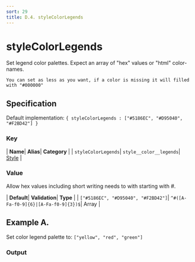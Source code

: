 ```yaml
---
sort: 29
title: D.4. styleColorLegends
---
```

# styleColorLegends

Set legend color palettes. Expect an array of "hex" values or "html" color-names.

```note
You can set as less as you want, if a color is missing it will filled with "#000000"
```


## Specification

Default implementation: ```{ styleColorLegends : ["#5186EC", "#D95040", "#F2BD42"] }```

### Key

| **Name**| **Alias**| **Category** |
| ```styleColorLegends```| ```style__color__legends```| [Style](../options/#style) |

### Value

Allow hex values including short writing needs to with starting with #.

| **Default**| **Validation**| **Type** |
| ```["#5186EC", "#D95040", "#F2BD42"]```| ```^#([A-Fa-f0-9]{6}|[A-Fa-f0-9]{3})$```| Array |



## Example A.

Set color legend palette to: ```["yellow", "red", "green"]```

### Output

  <div id="a">
      <script> 
          d3.statosio( 
    file, 
    "name", 
    [ "mobile",  "desktop" ], 
    { "styleColorLegends" : ["yellow", "red", "green"], "view__dom_id" : "a" }
)

      </script>
  </div>

Open output in a [blank window](../sources/styleColorLegends--example-a.html){:target="_self"}. 
Download examples [as zip](../sources/styleColorLegends.zip){:target="_blank"}. 

### Parameters

This dataset shows the mobile **and** desktop google pagerank performance score for a certain website.

| | **Value** | **Type** |
|------:|:------|:------|
| **Source** | ["../data/performance.json"](../data/performance.json) | String |
| **X** | ```"name"``` | String |
| **Y** | ```[ "mobile",  "desktop" ]``` | Array |
| **Options** | ```{ "styleColorLegends" : ["yellow", "red", "green"] }``` | Object |


### Source Code

* Invoke Function

```javascript
d3.statosio( 
    file, 
    "name", 
    [ "mobile",  "desktop" ], 
    { "styleColorLegends" : ["yellow", "red", "green"] }
)
```

* HTML Implementation

```html
<!DOCTYPE html>
<head>
    <title>d3.statosio - styleColorLegends</title>
    <meta content="text/html;charset=utf-8" http-equiv="Content-Type">
    <meta content="utf-8" http-equiv="encoding">
    <script src="https://cdnjs.cloudflare.com/ajax/libs/d3/6.2.0/d3.js"></script>
    <script src="https://cdnjs.cloudflare.com/ajax/libs/statosio/0.9/statosio.js"></script>
</head>
<body>
    <script>
        d3.json( "../data/performance.json" )
            .then( ( file ) => {
                d3.statosio( 
                    file, 
                    "name", 
                    [ "mobile",  "desktop" ], 
                    { "styleColorLegends" : ["yellow", "red", "green"] }
                )
            } )
    </script>
</body>
```
## Example B.



### Output

  <div id="b">
      <script> 
          d3.statosio( 
    file, 
    "name", 
    [ "mobile",  "desktop" ], 
    { "styleColorLegends" : ["#f59351", "#c9504a", "#12514c", "#2f7872", "#a6b797"], "view__dom_id" : "b" }
)

      </script>
  </div>

Open output in a [blank window](../sources/styleColorLegends--example-b.html){:target="_self"}. 
Download examples [as zip](../sources/styleColorLegends.zip){:target="_blank"}. 

### Parameters

This dataset shows the mobile **and** desktop google pagerank performance score for a certain website.

| | **Value** | **Type** |
|------:|:------|:------|
| **Source** | ["../data/performance.json"](../data/performance.json) | String |
| **X** | ```"name"``` | String |
| **Y** | ```[ "mobile",  "desktop" ]``` | Array |
| **Options** | ```{ "styleColorLegends" : ["#f59351", "#c9504a", "#12514c", "#2f7872", "#a6b797"] }``` | Object |


### Source Code

* Invoke Function

```javascript
d3.statosio( 
    file, 
    "name", 
    [ "mobile",  "desktop" ], 
    { "styleColorLegends" : ["#f59351", "#c9504a", "#12514c", "#2f7872", "#a6b797"] }
)
```

* HTML Implementation

```html
<!DOCTYPE html>
<head>
    <title>d3.statosio - styleColorLegends</title>
    <meta content="text/html;charset=utf-8" http-equiv="Content-Type">
    <meta content="utf-8" http-equiv="encoding">
    <script src="https://cdnjs.cloudflare.com/ajax/libs/d3/6.2.0/d3.js"></script>
    <script src="https://cdnjs.cloudflare.com/ajax/libs/statosio/0.9/statosio.js"></script>
</head>
<body>
    <script>
        d3.json( "../data/performance.json" )
            .then( ( file ) => {
                d3.statosio( 
                    file, 
                    "name", 
                    [ "mobile",  "desktop" ], 
                    { "styleColorLegends" : ["#f59351", "#c9504a", "#12514c", "#2f7872", "#a6b797"] }
                )
            } )
    </script>
</body>
```
